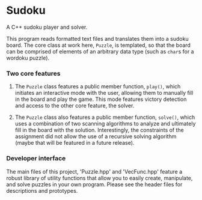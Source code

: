 # Sudoku
A C++ sudoku player and solver.

This program reads formatted text files and translates them into a sudoku board. The core class at work here, `Puzzle`, is templated, so that the board can be comprised of elements of an arbitrary data type (such as `char`s for a wordoku puzzle).

### Two core features

1. The `Puzzle` class features a public member function, `play()`, which initiates an interactive mode with the user, allowing them to manually fill in the board and play the game. This mode features victory detection and access to the other core feature, the solver.

2. The `Puzzle` class also features a public member function, `solve()`, which uses a combination of two scanning algorithms to analyze and ultimately fill in the board with the solution. Interestingly, the constraints of the assignment did not allow the use of a recursive solving algorithm (maybe that will be featured in a future release).

### Developer interface

The main files of this project, 'Puzzle.hpp' and 'VecFunc.hpp' feature a robust library of utility functions that allow you to easily create, manipulate, and solve puzzles in your own program. Please see the header files for descriptions and prototypes.
